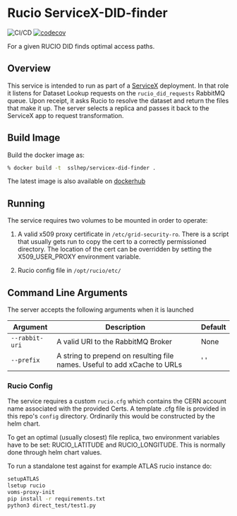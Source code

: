 # Rucio ServiceX-DID-finder

![CI/CD](https://github.com/ssl-hep/ServiceX-DID-finder/workflows/CI/CD/badge.svg)
[![codecov](https://codecov.io/gh/ssl-hep/ServiceX_DID_Finder_Rucio/branch/master/graph/badge.svg?token=xLpoqlrdE3)](https://codecov.io/gh/ssl-hep/ServiceX_DID_Finder_Rucio)

For a given RUCIO DID finds optimal access paths.

## Overview

This service is intended to run as part of a [ServiceX](https://github.com/ssl-hep/ServiceX)
deployment. In that role it listens for Dataset Lookup requests on the
`rucio_did_requests` RabbitMQ queue. Upon receipt, it asks Rucio to resolve the
dataset and return the files that make it up. The server selects a replica and
passes it back to the ServiceX app to request transformation.

## Build Image

Build the docker image as:

```bash
% docker build -t  sslhep/servicex-did-finder .
```

The latest image is also available on [dockerhub](https://cloud.docker.com/u/sslhep/repository/docker/sslhep/servicex-did-finder)

## Running

The service requires two volumes to be mounted in order to operate:

1. A valid x509 proxy certificate in `/etc/grid-security-ro`.
There is a script that usually gets run to copy the cert to a correctly permissioned
directory. The location of the cert can be overridden by setting the X509_USER_PROXY
environment variable.

2. Rucio config file in `/opt/rucio/etc/`

## Command Line Arguments

The server accepts the following arguments when it is launched

|Argument       |Description                                                                |Default   |
|---------------|---------------------------------------------------------------------------|----------|
|`--rabbit-uri` | A valid URI to the RabbitMQ Broker                                        | None     |
| `--prefix`    | A string to prepend on resulting file names. Useful to add xCache to URLs | ' '      |

### Rucio Config

The service requires a custom `rucio.cfg` which contains the CERN account name
associated with the provided Certs. A template .cfg file is provided in this
repo's `config` directory. Ordinarily this would be constructed by the helm chart.

To get an optimal (usually closest) file replica, two environment variables have to be set: RUCIO_LATITUDE and RUCIO_LONGITUDE. This is normally done through helm chart values.

To run a standalone test against for example ATLAS rucio instance do:

```bash
setupATLAS
lsetup rucio
voms-proxy-init
pip install -r requirements.txt
python3 direct_test/test1.py
```
